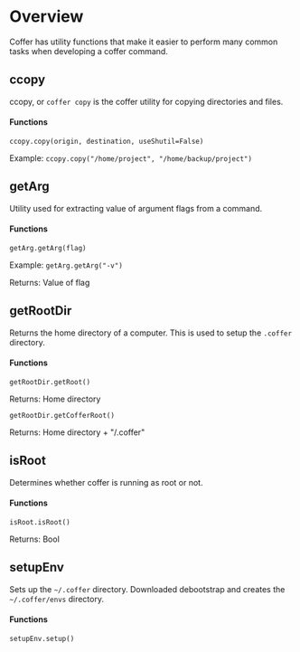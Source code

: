 # Overview

Coffer has utility functions that make it easier to perform many common tasks when developing a coffer command. 

## ccopy

ccopy, or `coffer copy` is the coffer utility for copying directories and files.

#### Functions

`ccopy.copy(origin, destination, useShutil=False)`

Example: `ccopy.copy("/home/project", "/home/backup/project")`

## getArg

Utility used for extracting value of argument flags from a command.

#### Functions

`getArg.getArg(flag)`

Example: `getArg.getArg("-v")`

Returns: Value of flag

## getRootDir

Returns the home directory of a computer. This is used to setup the `.coffer` directory.

#### Functions

`getRootDir.getRoot()`

Returns: Home directory

`getRootDir.getCofferRoot()`

Returns: Home directory + "/.coffer"

## isRoot

Determines whether coffer is running as root or not.

#### Functions

`isRoot.isRoot()`

Returns: Bool

## setupEnv

Sets up the `~/.coffer` directory. Downloaded debootstrap and creates the `~/.coffer/envs` directory.

#### Functions

`setupEnv.setup()`


